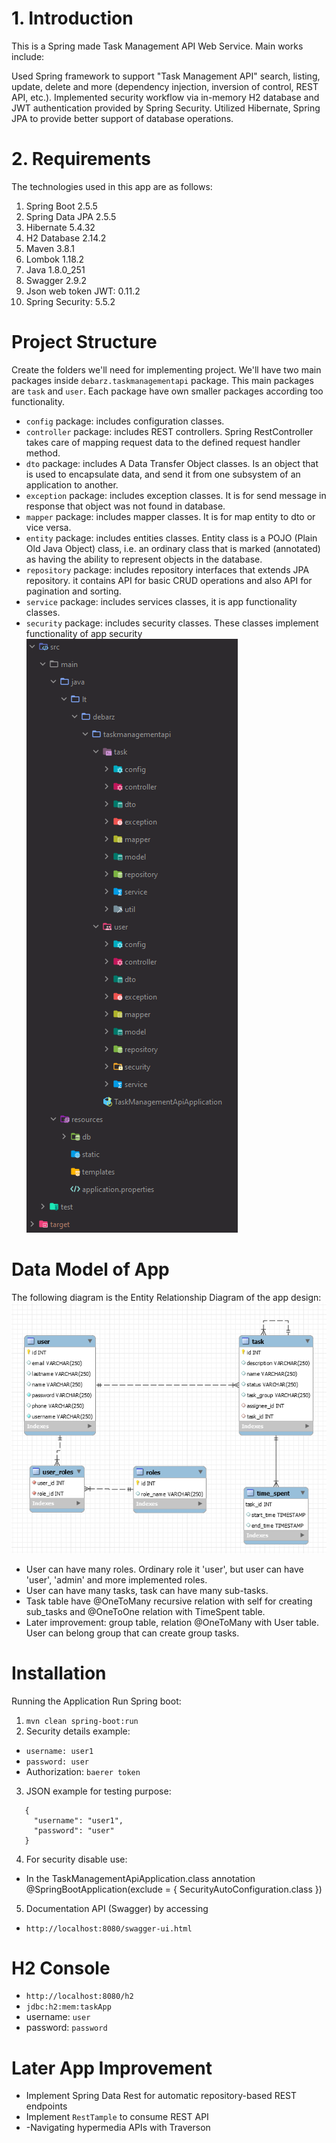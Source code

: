# 1. Introduction
This is a Spring made Task Management API Web Service. Main works include:

Used Spring framework to support "Task Management API" search, listing, update, delete and more (dependency injection, inversion of control, REST API, etc.).
Implemented security workflow via in-memory H2 database and JWT authentication provided by Spring Security.
Utilized Hibernate, Spring JPA to provide better support of database operations.
# 2. Requirements
The technologies used in this app are as follows:

1. Spring Boot 2.5.5
2. Spring Data JPA 2.5.5
3. Hibernate 5.4.32
4. H2 Database 2.14.2
5. Maven 3.8.1
6. Lombok 1.18.2
7. Java 1.8.0_251
8. Swagger 2.9.2
9. Json web token JWT: 0.11.2
10. Spring Security: 5.5.2
# Project Structure
Create the folders we'll need for implementing project. We'll have two main packages inside `debarz.taskmanagementapi` package.
This main packages are `task` and `user`. Each package have  own smaller packages according too functionality.
- `config` package: includes configuration classes.
- `controller` package: includes REST controllers. Spring RestController takes care of mapping request data 
to the defined request handler method.
- `dto` package: includes A Data Transfer Object classes. Is an object that is used to encapsulate data, 
and send it from one subsystem of an application to another.
- `exception` package: includes exception classes. It is for send message in response that object was not found in database. 
- `mapper` package: includes mapper classes. It is for map entity to dto or vice versa.
- `entity` package: includes entities classes. Entity class is a POJO (Plain Old Java Object) class, i.e. an ordinary 
class that is marked (annotated) as having the ability to represent objects in the database.
- `repository` package: includes repository interfaces that extends JPA repository. it contains API 
for basic CRUD operations and also API for pagination and sorting.
- `service` package: includes services classes, it is app functionality classes.
- `security` package: includes security classes. These classes implement functionality of app security  
![img.png](img.png)

# Data Model of App
The following diagram is the Entity Relationship Diagram of the app design:
![img_1.png](img_1.png)
- User can have many roles. Ordinary role it 'user', but user can have 'user', 'admin' and more implemented roles.
- User can have many tasks, task can have many sub-tasks.
- Task table have @OneToMany recursive relation with self for creating sub_tasks and @OneToOne relation with TimeSpent table.
- Later improvement: group table, relation @OneToMany with User table. User can belong group that can create group tasks.

# Installation
Running the Application Run Spring boot:
1. `mvn clean spring-boot:run`
2. Security details example: 
- `username: user1`
- `password: user`
- Authorization: `baerer token`
3. JSON example for testing purpose:
```
   {
     "username": "user1",
     "password": "user"
   }
```
4. For security disable use:
- In the TaskManagementApiApplication.class annotation @SpringBootApplication(exclude = { SecurityAutoConfiguration.class }) 
5. Documentation API (Swagger) by accessing
- `http://localhost:8080/swagger-ui.html`
# H2 Console
- `http://localhost:8080/h2`  
- `jdbc:h2:mem:taskApp`
- username: `user`
- password: `password`
# Later App Improvement
- Implement Spring Data Rest for automatic repository-based REST endpoints
- Implement `RestTample` to consume REST API
- -Navigating hypermedia APIs with Traverson
